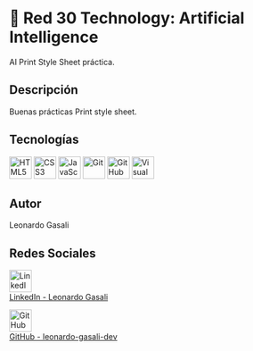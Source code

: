 # 🚀 Red 30 Technology: Artificial Intelligence

AI Print Style Sheet práctica.

## Descripción

Buenas prácticas Print style sheet.

## Tecnologías

<p align="left">
  <!-- HTML5 -->
  <img src="https://cdn.jsdelivr.net/gh/devicons/devicon/icons/html5/html5-original.svg" alt="HTML5" width="40"/>

  <!-- CSS3 -->
  <img src="https://cdn.jsdelivr.net/gh/devicons/devicon/icons/css3/css3-original.svg" alt="CSS3" width="40"/>

  <!-- JavaScript -->
  <img src="https://cdn.jsdelivr.net/gh/devicons/devicon/icons/javascript/javascript-original.svg" alt="JavaScript" width="40"/>

  <!-- Git -->
  <img src="https://cdn.jsdelivr.net/gh/devicons/devicon/icons/git/git-original.svg" alt="Git" width="40"/>

  <!-- GitHub -->
  <img src="https://cdn.jsdelivr.net/gh/devicons/devicon/icons/github/github-original.svg" alt="GitHub" width="40"/>

  <!-- Visual Studio Code -->
  <img src="https://cdn.jsdelivr.net/gh/devicons/devicon/icons/vscode/vscode-original.svg" alt="Visual Studio Code" width="40"/>
</p>

## Autor

Leonardo Gasali

## Redes Sociales
<!-- LinkedIn -->
<p align="left">
  <a href="https://www.linkedin.com/in/leonardo-gasali" target="_blank">
    <img src="https://cdn.jsdelivr.net/gh/devicons/devicon/icons/linkedin/linkedin-original.svg" alt="LinkedIn" width="40"/><br/>
    LinkedIn - Leonardo Gasali
  </a>
</p>

<!-- GitHub -->
<p align="left">
  <a href="https://github.com/Leonardo-Gasali-Dev" target="_blank">
    <img src="https://cdn.jsdelivr.net/gh/devicons/devicon/icons/github/github-original.svg" alt="GitHub" width="40"/><br/>
    GitHub - leonardo-gasali-dev
  </a>
</p>



